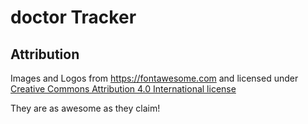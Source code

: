 # doctor Tracker

## Attribution

Images and Logos from <https://fontawesome.com> and licensed under
[Creative Commons Attribution 4.0 International license](https://fontawesome.com/license)

They are as awesome as they claim!
